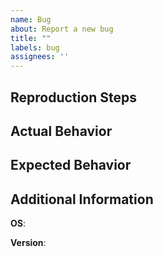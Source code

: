 ```yaml
---
name: Bug
about: Report a new bug
title: ""
labels: bug
assignees: ''
---
```


## Reproduction Steps

## Actual Behavior

## Expected Behavior

## Additional Information

**OS**:

**Version**:
